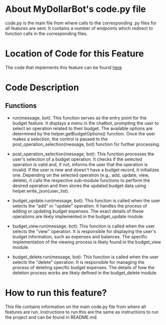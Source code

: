 # About MyDollarBot's code.py file
code.py is the main file from where calls to the corresponding .py files for all features are sent. It contains a number of endpoints which redirect to function calls in the corresponding files. 

# Location of Code for this Feature
The code that implements this feature can be found [here](https://github.com/shonilbhide/dollar_bot/blob/Rubrics/code/code.py)


# Code Description
## Functions

- run(message, bot): This function serves as the entry point for the budget feature. It displays a menu in the chatbot, prompting the user to select an operation related to their budget. The available options are determined by the helper.getBudgetOptions() function. Once the user makes a selection, the control is passed to the post_operation_selection(message, bot) function for further processing.

- post_operation_selection(message, bot): This function processes the user's selection of a budget operation. It checks if the selected operation is valid and, if not, informs the user that the operation is invalid. If the user is new and doesn't have a budget record, it initializes one. Depending on the selected operation (e.g., add, update, view, delete), it calls the respective sub-module functions to perform the desired operation and then stores the updated budget data using helper.write_json(user_list).

- budget_update.run(message, bot): This function is called when the user selects the "add" or "update" operation. It handles the process of adding or updating budget expenses. The exact details of these operations are likely implemented in the budget_update module.

- budget_view.run(message, bot): This function is called when the user selects the "view" operation. It is responsible for displaying the user's budget information, such as expenses and balances. The specific implementation of the viewing process is likely found in the budget_view module.

- budget_delete.run(message, bot): This function is called when the user selects the "delete" operation. It is responsible for managing the process of deleting specific budget expenses. The details of how the deletion process works are likely defined in the budget_delete module.

# How to run this feature?
This file contains information on the main code.py file from where all features are run. Instructions to run this are the same as instructions to run the project and can be found in README.md.
